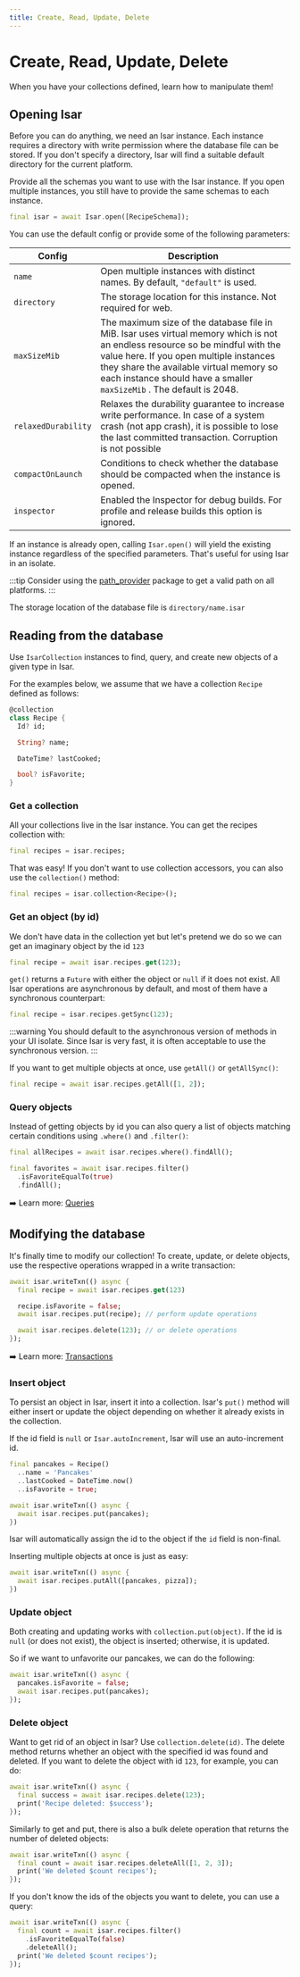 ```yaml
---
title: Create, Read, Update, Delete
---
```


# Create, Read, Update, Delete

When you have your collections defined, learn how to manipulate them!

## Opening Isar

Before you can do anything, we need an Isar instance. Each instance requires a directory with write permission where the database file can be stored. If you don't specify a directory, Isar will find a suitable default directory for the current platform.

Provide all the schemas you want to use with the Isar instance. If you open multiple instances, you still have to provide the same schemas to each instance.

```dart
final isar = await Isar.open([RecipeSchema]);
```

You can use the default config or provide some of the following parameters:

| Config              | Description                                                                                                                                                                                                                                                                                  |
| ------------------- | -------------------------------------------------------------------------------------------------------------------------------------------------------------------------------------------------------------------------------------------------------------------------------------------- |
| `name`              | Open multiple instances with distinct names. By default, `"default"` is used.                                                                                                                                                                                                                |
| `directory`         | The storage location for this instance. Not required for web.                                                                                                                                                                                                                                |
| `maxSizeMib`        | The maximum size of the database file in MiB. Isar uses virtual memory which is not an endless resource so be mindful with the value here. If you open multiple instances they share the available virtual memory so each instance should have a smaller `maxSizeMib` . The default is 2048. |
| `relaxedDurability` | Relaxes the durability guarantee to increase write performance. In case of a system crash (not app crash), it is possible to lose the last committed transaction. Corruption is not possible                                                                                                 |
| `compactOnLaunch`   | Conditions to check whether the database should be compacted when the instance is opened.                                                                                                                                                                                                    |
| `inspector`         | Enabled the Inspector for debug builds. For profile and release builds this option is ignored.                                                                                                                                                                                               |

If an instance is already open, calling `Isar.open()` will yield the existing instance regardless of the specified parameters. That's useful for using Isar in an isolate.

:::tip
Consider using the [path_provider](https://pub.dev/packages/path_provider) package to get a valid path on all platforms.
:::

The storage location of the database file is `directory/name.isar`

## Reading from the database

Use `IsarCollection` instances to find, query, and create new objects of a given type in Isar.

For the examples below, we assume that we have a collection `Recipe` defined as follows:

```dart
@collection
class Recipe {
  Id? id;

  String? name;

  DateTime? lastCooked;

  bool? isFavorite;
}
```

### Get a collection

All your collections live in the Isar instance. You can get the recipes collection with:

```dart
final recipes = isar.recipes;
```

That was easy! If you don't want to use collection accessors, you can also use the `collection()` method:

```dart
final recipes = isar.collection<Recipe>();
```

### Get an object (by id)

We don't have data in the collection yet but let's pretend we do so we can get an imaginary object by the id `123`

```dart
final recipe = await isar.recipes.get(123);
```

`get()` returns a `Future` with either the object or `null` if it does not exist. All Isar operations are asynchronous by default, and most of them have a synchronous counterpart:

```dart
final recipe = isar.recipes.getSync(123);
```

:::warning
You should default to the asynchronous version of methods in your UI isolate. Since Isar is very fast, it is often acceptable to use the synchronous version.
:::

If you want to get multiple objects at once, use `getAll()` or `getAllSync()`:

```dart
final recipe = await isar.recipes.getAll([1, 2]);
```

### Query objects

Instead of getting objects by id you can also query a list of objects matching certain conditions using `.where()` and `.filter()`:

```dart
final allRecipes = await isar.recipes.where().findAll();

final favorites = await isar.recipes.filter()
  .isFavoriteEqualTo(true)
  .findAll();
```

➡️ Learn more: [Queries](queries)

## Modifying the database

It's finally time to modify our collection! To create, update, or delete objects, use the respective operations wrapped in a write transaction:

```dart
await isar.writeTxn(() async {
  final recipe = await isar.recipes.get(123)

  recipe.isFavorite = false;
  await isar.recipes.put(recipe); // perform update operations

  await isar.recipes.delete(123); // or delete operations
});
```

➡️ Learn more: [Transactions](transactions)

### Insert object

To persist an object in Isar, insert it into a collection. Isar's `put()` method will either insert or update the object depending on whether it already exists in the collection.

If the id field is `null` or `Isar.autoIncrement`, Isar will use an auto-increment id.

```dart
final pancakes = Recipe()
  ..name = 'Pancakes'
  ..lastCooked = DateTime.now()
  ..isFavorite = true;

await isar.writeTxn(() async {
  await isar.recipes.put(pancakes);
})
```

Isar will automatically assign the id to the object if the `id` field is non-final.

Inserting multiple objects at once is just as easy:

```dart
await isar.writeTxn(() async {
  await isar.recipes.putAll([pancakes, pizza]);
})
```

### Update object

Both creating and updating works with `collection.put(object)`. If the id is `null` (or does not exist), the object is inserted; otherwise, it is updated.

So if we want to unfavorite our pancakes, we can do the following:

```dart
await isar.writeTxn(() async {
  pancakes.isFavorite = false;
  await isar.recipes.put(pancakes);
});
```

### Delete object

Want to get rid of an object in Isar? Use `collection.delete(id)`. The delete method returns whether an object with the specified id was found and deleted. If you want to delete the object with id `123`, for example, you can do:

```dart
await isar.writeTxn(() async {
  final success = await isar.recipes.delete(123);
  print('Recipe deleted: $success');
});
```

Similarly to get and put, there is also a bulk delete operation that returns the number of deleted objects:

```dart
await isar.writeTxn(() async {
  final count = await isar.recipes.deleteAll([1, 2, 3]);
  print('We deleted $count recipes');
});
```

If you don't know the ids of the objects you want to delete, you can use a query:

```dart
await isar.writeTxn(() async {
  final count = await isar.recipes.filter()
    .isFavoriteEqualTo(false)
    .deleteAll();
  print('We deleted $count recipes');
});
```
